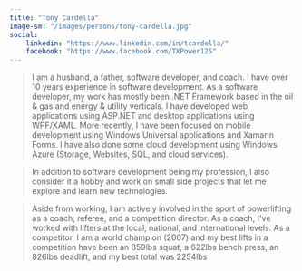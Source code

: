 ```yaml
---
title: "Tony Cardella"
image-sm: "/images/persons/tony-cardella.jpg"
social:
    linkedin: "https://www.linkedin.com/in/tcardella/"
    facebook: "https://www.facebook.com/TXPower125"
---
```

> I am a husband, a father, software developer, and coach. I have over 10 years experience in software development. As a software developer, my work has mostly been .NET Framework based in the oil & gas and energy & utility verticals. I have developed web applications using ASP.NET and desktop applications using WPF/XAML. More recently, I have been focused on mobile development using Windows Universal applications and Xamarin Forms. I have also done some cloud development using Windows Azure (Storage, Websites, SQL, and cloud services).
> 

> In addition to software development being my profession, I also consider it a hobby and work on small side projects that let me explore and learn new technologies.
> 

> Aside from working, I am actively involved in the sport of powerlifting as a coach, referee, and a competition director. As a coach, I've worked with lifters at the local, national, and international levels. As a competitor, I am a world champion (2007) and my best lifts in a competition have been an 859lbs squat, a 622lbs bench press, an 826lbs deadlift, and my best total was 2254lbs
>